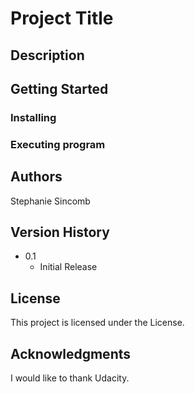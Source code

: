 # Project Title

## Description


## Getting Started

### Installing



### Executing program



## Authors
Stephanie Sincomb 

## Version History
* 0.1
    * Initial Release

## License
This project is licensed under the License.

## Acknowledgments
I would like to thank Udacity.